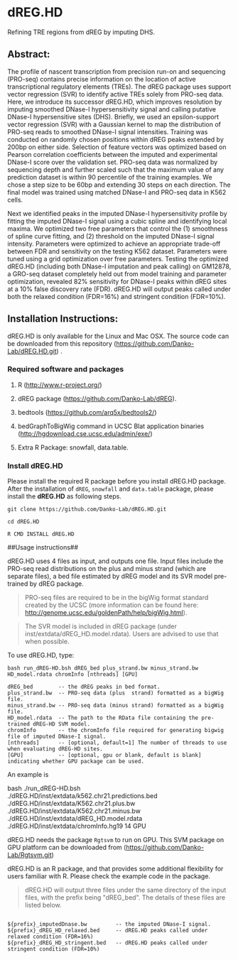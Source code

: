 # dREG.HD

Refining TRE regions from dREG by imputing DHS.

## Abstract:

The profile of nascent transcription from precision run-on and sequencing (PRO-seq) contains precise information on the location of active transcriptional regulatory elements (TREs). The dREG package uses support vector regression (SVR) to identify active TREs solely from PRO-seq data. Here, we introduce its successor dREG.HD, which improves resolution by imputing smoothed DNase-I hypersensitivity signal and calling putative DNase-I hypersensitive sites (DHS). Briefly, we used an epsilon-support vector regression (SVR) with a Gaussian kernel to map the distribution of PRO-seq reads to smoothed DNase-I signal intensities. Training was conducted on randomly chosen positions within dREG peaks extended by 200bp on either side. Selection of feature vectors was optimized based on Pearson correlation coefficients between the imputed and experimental DNase-I score over the validation set.  PRO-seq data was normalized by sequencing depth and further scaled such that the maximum value of any prediction dataset is within 90 percentile of the training examples.  We chose a step size to be 60bp and extending 30 steps on each direction. The final model was trained using matched DNase-I and PRO-seq data in K562 cells.  

Next we identified peaks in the imputed DNase-I hypersensitivity profile by fitting the imputed DNase-I signal using a cubic spline and identifying local maxima.  We optimized two free parameters that control the (1) smoothness of spline curve fitting, and (2) threshold on the imputed DNase-I signal intensity.  Parameters were optimized to achieve an appropriate trade-off between FDR and sensitivity on the testing K562 dataset. Parameters were tuned using a grid optimization over free parameters. Testing the optimized dREG.HD (including both DNase-I imputation and peak calling) on GM12878, a GRO-seq dataset completely held out from model training and parameter optimization, revealed 82% sensitivity for DNase-I peaks within dREG sites at a 10% false discovery rate (FDR). dREG.HD will output peaks called under both the  relaxed condition (FDR=16%) and stringent condition (FDR=10%).


## Installation Instructions:

dREG.HD is only available for the Linux and Mac OSX. The source code can be downloaded from this repository (https://github.com/Danko-Lab/dREG.HD.git) . 

### Required software and packages
    
1. R (http://www.r-project.org/)
    
2. dREG package (https://github.com/Danko-Lab/dREG).
    
3. bedtools (https://github.com/arq5x/bedtools2/)
    
4. bedGraphToBigWig command in UCSC Blat application binaries (http://hgdownload.cse.ucsc.edu/admin/exe/)
    
5. Extra R Package: snowfall, data.table.
    
### Install dREG.HD

Please install the required R package before you install dREG.HD package. After the  installation of `dREG`, `snowfall` and `data.table` package, please install the **dREG.HD** as following steps.

```
git clone https://github.com/Danko-Lab/dREG.HD.git

cd dREG.HD

R CMD INSTALL dREG.HD

```

##Usage instructions##

dREG.HD uses 4 files as input, and outputs one file. Input files include the PRO-seq read distributions on the plus and minus strand (which are separate files), a bed file estimated by dREG model and its SVR model pre-trained by dREG package.

>PRO-seq files are required to be in the bigWig format standard created by the UCSC (more information can be found here: http://genome.ucsc.edu/goldenPath/help/bigWig.html).

>The SVR model is included in dREG package (under inst/extdata/dREG_HD.model.rdata). Users are advised to use that when possible.


To use dREG.HD, type: 

```
bash run_dREG-HD.bsh dREG_bed plus_strand.bw minus_strand.bw HD_model.rdata chromInfo [nthreads] [GPU]

dREG_bed        -- the dREG peaks in bed format.
plus_strand.bw	-- PRO-seq data (plus  strand) formatted as a bigWig file.
minus_strand.bw	-- PRO-seq data (minus strand) formatted as a bigWig file.
HD_model.rdata	-- The path to the RData file containing the pre-trained dREG-HD SVM model.
chromInfo       -- the chromInfo file required for generating bigwig file of imputed DNase-I signal.
[nthreads]	    -- [optional, default=1] The number of threads to use when evaluating dREG-HD sites.
[GPU]	        -- [optional, gpu or blank, default is blank] indicating whether GPU package can be used.

```

An example is 

bash ./run_dREG-HD.bsh ./dREG.HD/inst/extdata/k562.chr21.predictions.bed ./dREG.HD/inst/extdata/K562.chr21.plus.bw ./dREG.HD/inst/extdata/K562.chr21.minus.bw ./dREG.HD/inst/extdata/dREG_HD.model.rdata ./dREG.HD/inst/extdata/chromInfo.hg19 14 GPU


dREG.HD needs the package `Rgtsvm` to run on GPU. This SVM package on GPU platform can be downloaded from (https://github.com/Danko-Lab/Rgtsvm.git)

dREG.HD is an R package, and that provides some additional flexibility for users familiar with R. Please check the example code in the package. 


>dREG.HD will output three files under the same directory of the input files, with the prefix being "dREG_bed". The details of these files are listed below.

```

${prefix}_imputedDnase.bw	      -- the imputed DNase-I signal.
${prefix}_dREG_HD_relaxed.bed	  -- dREG.HD peaks called under relaxed condition (FDR=16%)
${prefix}_dREG_HD_stringent.bed   -- dREG.HD peaks called under stringent condition (FDR=10%)

```





